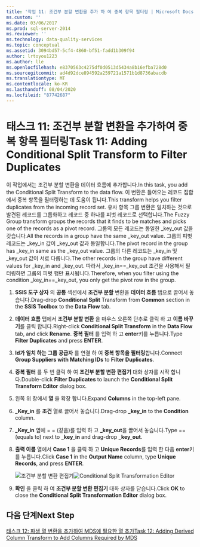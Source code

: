 ```yaml
---
title: '작업 11: 조건부 분할 변환을 추가 하 여 중복 항목 필터링 | Microsoft Docs'
ms.custom: ''
ms.date: 03/06/2017
ms.prod: sql-server-2014
ms.reviewer: ''
ms.technology: data-quality-services
ms.topic: conceptual
ms.assetid: 3094bd57-5cf4-4860-bf51-fadd1b309f94
author: lrtoyou1223
ms.author: lle
ms.openlocfilehash: e8370563c4275df0d0513d5434a8b16efba728d0
ms.sourcegitcommit: ad4d92dce894592a259721a1571b1d8736abacdb
ms.translationtype: MT
ms.contentlocale: ko-KR
ms.lasthandoff: 08/04/2020
ms.locfileid: "87742687"
---
```

# <a name="task-11-adding-conditional-split-transform-to-filter-duplicates"></a><span data-ttu-id="7074e-102">태스크 11: 조건부 분할 변환을 추가하여 중복 항목 필터링</span><span class="sxs-lookup"><span data-stu-id="7074e-102">Task 11: Adding Conditional Split Transform to Filter Duplicates</span></span>
  <span data-ttu-id="7074e-103">이 작업에서는 조건부 분할 변환을 데이터 흐름에 추가합니다.</span><span class="sxs-lookup"><span data-stu-id="7074e-103">In this task, you add the Conditional Split Transform to the data flow.</span></span> <span data-ttu-id="7074e-104">이 변환은 들어오는 레코드 집합에서 중복 항목을 필터링하는 데 도움이 됩니다.</span><span class="sxs-lookup"><span data-stu-id="7074e-104">This transform helps you filter duplicates from the incoming record set.</span></span> <span data-ttu-id="7074e-105">유사 항목 그룹 변환은 일치하는 것으로 발견된 레코드를 그룹화하고 레코드 중 하나를 피벗 레코드로 선택합니다.</span><span class="sxs-lookup"><span data-stu-id="7074e-105">The Fuzzy Group transform groups the records that it finds to be matches and picks one of the records as a pivot record.</span></span> <span data-ttu-id="7074e-106">그룹의 모든 레코드는 동일한 _key_out 값을 갖습니다.</span><span class="sxs-lookup"><span data-stu-id="7074e-106">All the records in a group have the same _key_out value.</span></span> <span data-ttu-id="7074e-107">그룹의 피벗 레코드는 _key_in 값이 _key_out 값과 동일합니다.</span><span class="sxs-lookup"><span data-stu-id="7074e-107">The pivot record in the group has _key_in same as the _key_out value.</span></span> <span data-ttu-id="7074e-108">그룹의 다른 레코드는 _key_in 및 _key_out 값이 서로 다릅니다.</span><span class="sxs-lookup"><span data-stu-id="7074e-108">The other records in the group have different values for _key_in and _key_out.</span></span> <span data-ttu-id="7074e-109">따라서 _key_in==_key_out 조건을 사용해서 필터링하면 그룹의 피벗 행만 표시됩니다.</span><span class="sxs-lookup"><span data-stu-id="7074e-109">Therefore, when you filter using the condition _key_in==_key_out, you only get the pivot row in the group.</span></span>  
  
1.  <span data-ttu-id="7074e-110">**SSIS 도구 상자** 의 **공통** 섹션에서 **조건부 분할** 변환을 **데이터 흐름** 탭으로 끌어서 놓습니다.</span><span class="sxs-lookup"><span data-stu-id="7074e-110">Drag-drop **Conditional Split** Transform from **Common** section in the **SSIS Toolbox** to the **Data Flow** tab.</span></span>  
  
2.  <span data-ttu-id="7074e-111">**데이터 흐름** 탭에서 **조건부 분할 변환** 을 마우스 오른쪽 단추로 클릭 하 고 **이름 바꾸기**를 클릭 합니다.</span><span class="sxs-lookup"><span data-stu-id="7074e-111">Right-click **Conditional Split Transform** in the **Data Flow** tab, and click **Rename**.</span></span> <span data-ttu-id="7074e-112">**중복 필터** 를 입력 하 고 **enter**키를 누릅니다.</span><span class="sxs-lookup"><span data-stu-id="7074e-112">Type **Filter Duplicates** and press **ENTER**.</span></span>  
  
3.  <span data-ttu-id="7074e-113">**Id가 일치 하는 그룹 공급자** 를 연결 하 여 **중복 항목을 필터링**합니다.</span><span class="sxs-lookup"><span data-stu-id="7074e-113">Connect **Group Suppliers with Matching IDs** to **Filter Duplicates**.</span></span>  
  
4.  <span data-ttu-id="7074e-114">**중복 필터** 를 두 번 클릭 하 여 **조건부 분할 변환 편집기** 대화 상자를 시작 합니다.</span><span class="sxs-lookup"><span data-stu-id="7074e-114">Double-click **Filter Duplicates** to launch the **Conditional Split Transform Editor** dialog box.</span></span>  
  
5.  <span data-ttu-id="7074e-115">왼쪽 위 창에서 **열** 을 확장 합니다.</span><span class="sxs-lookup"><span data-stu-id="7074e-115">Expand **Columns** in the top-left pane.</span></span>  
  
6.  <span data-ttu-id="7074e-116">**_Key_in** 를 **조건** 열로 끌어서 놓습니다.</span><span class="sxs-lookup"><span data-stu-id="7074e-116">Drag-drop **_key_in** to the **Condition** column.</span></span>  
  
7.  <span data-ttu-id="7074e-117">**_Key_in** 옆에 = = (같음)를 입력 하 고 **_key_out**을 끌어서 놓습니다.</span><span class="sxs-lookup"><span data-stu-id="7074e-117">Type == (equals to) next to **_key_in** and drag-drop **_key_out**.</span></span>  
  
8.  <span data-ttu-id="7074e-118">**출력 이름** 열에서 **Case 1** 을 클릭 하 고 **Unique Records**를 입력 한 다음 **enter**키를 누릅니다.</span><span class="sxs-lookup"><span data-stu-id="7074e-118">Click **Case 1** in the **Output Name** column, type **Unique Records**, and press **ENTER**.</span></span>  
  
     <span data-ttu-id="7074e-119">![조건부 분할 변환 편집기](../../2014/tutorials/media/et-addingconditionalsplittransformtofilterduplicates.jpg "조건부 분할 변환 편집기")</span><span class="sxs-lookup"><span data-stu-id="7074e-119">![Conditional Split Transformation Editor](../../2014/tutorials/media/et-addingconditionalsplittransformtofilterduplicates.jpg "Conditional Split Transformation Editor")</span></span>  
  
9. <span data-ttu-id="7074e-120">**확인** 을 클릭 하 여 **조건부 분할 변환 편집기** 대화 상자를 닫습니다.</span><span class="sxs-lookup"><span data-stu-id="7074e-120">Click **OK** to close the **Conditional Split Transformation Editor** dialog box.</span></span>  
  
## <a name="next-step"></a><span data-ttu-id="7074e-121">다음 단계</span><span class="sxs-lookup"><span data-stu-id="7074e-121">Next Step</span></span>  
 [<span data-ttu-id="7074e-122">태스크 12: 파생 열 변환을 추가하여 MDS에 필요한 열 추가</span><span class="sxs-lookup"><span data-stu-id="7074e-122">Task 12: Adding Derived Column Transform to Add Columns Required by MDS</span></span>](../../2014/tutorials/task-12-adding-derived-column-transform-to-add-columns-required-by-mds.md)  
  
  
